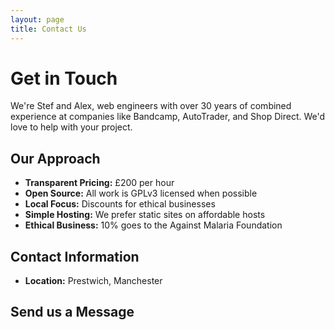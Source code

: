 ```yaml
---
layout: page
title: Contact Us
---
```


# Get in Touch

We're Stef and Alex, web engineers with over 30 years of combined experience at companies like Bandcamp, AutoTrader, and Shop Direct. We'd love to help with your project.

## Our Approach

- **Transparent Pricing:** £200 per hour
- **Open Source:** All work is GPLv3 licensed when possible
- **Local Focus:** Discounts for ethical businesses
- **Simple Hosting:** We prefer static sites on affordable hosts
- **Ethical Business:** 10% goes to the Against Malaria Foundation

## Contact Information

- **Location:** Prestwich, Manchester

## Send us a Message
